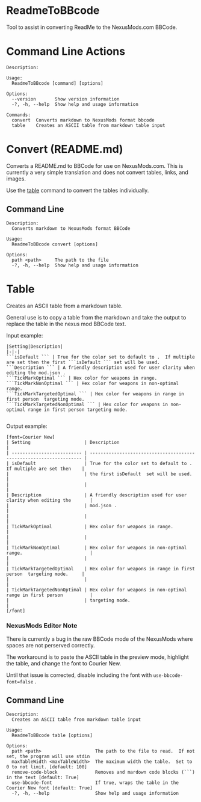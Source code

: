 # ReadmeToBBcode
Tool to assist in converting ReadMe to the NexusMods.com BBCode.


# Command Line Actions
```
Description:

Usage:
  ReadmeToBBcode [command] [options]

Options:
  --version       Show version information
  -?, -h, --help  Show help and usage information

Commands:
  convert  Converts markdown to NexusMods format bbcode
  table    Creates an ASCII table from markdown table input
```

# Convert (README.md)

Converts a README.md to BBCode for use on NexusMods.com.  This is currently a very simple translation and does not convert tables, links, and images.

Use the [table](#table) command to convert the tables individually.

## Command Line

```
Description:
  Converts markdown to NexusMods format BBCode

Usage:
  ReadmeToBBcode convert [options]

Options:
  path <path>     The path to the file
  -?, -h, --help  Show help and usage information
```

 # Table
  
 Creates an ASCII table from a markdown table.
 
 General use is to copy a table from the markdown and take the output to replace the table in the nexus mod BBCode text.
 
 Input example:
 ```
|Setting|Description|
|-|-|
```isDefault ``` | True for the color set to default to .  If multiple are set then the first ```isDefault ``` set will be used.
```Description ``` | A friendly description used for user clarity when editing the mod.json .
```TickMarkOptimal ``` | Hex color for weapons in range.
```TickMarkNonOptimal ``` | Hex color for weapons in non-optimal range.
```TickMarkTargetedOptimal ``` | Hex color for weapons in range in first person  targeting mode.
```TickMarkTargetedNonOptimal ``` | Hex color for weapons in non-optimal range in first person targeting mode.
  
 ```
  
 Output example:
  ```
[font=Courier New] 
| Setting                    | Description                                                         |
| -------------------------- | ------------------------------------------------------------------- |
| isDefault                  | True for the color set to default to .  If multiple are set then    |
|                            | the first isDefault  set will be used.                              |
|                            |                                                                     |
| Description                | A friendly description used for user clarity when editing the       |
|                            | mod.json .                                                          |
|                            |                                                                     |
| TickMarkOptimal            | Hex color for weapons in range.                                     |
|                            |                                                                     |
| TickMarkNonOptimal         | Hex color for weapons in non-optimal range.                         |
|                            |                                                                     |
| TickMarkTargetedOptimal    | Hex color for weapons in range in first person  targeting mode.     |
|                            |                                                                     |
| TickMarkTargetedNonOptimal | Hex color for weapons in non-optimal range in first person          |
|                            | targeting mode.                                                     |
[/font]  
  ```

### NexusMods Editor Note

There is currently a bug in the raw BBCode mode of the NexusMods where spaces are not perserved correctly.

The workaround is to paste the ASCII table in the preview mode, highlight the table, and change the font to Courier New.

Until that issue is corrected, disable including the font with ```use-bbcode-font=false``` .

## Command Line
```
Description:
  Creates an ASCII table from markdown table input

Usage:
  ReadmeToBBcode table [options]

Options:
  path <path>                    The path to the file to read.  If not set, the program will use stdin
  maxTableWidth <maxTableWidth>  The maximum width the table.  Set to 0 to not limit. [default: 100]
  remove-code-block              Removes and mardown code blocks (```) in the text [default: True]
  use-bbcode-font                If true, wraps the table in the Courier New font [default: True]
  -?, -h, --help                 Show help and usage information
```

